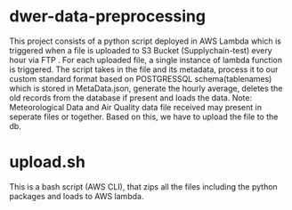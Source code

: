 # dwer-data-preprocessing

This project consists of a python script deployed in AWS Lambda which is triggered when a file is uploaded to S3 Bucket (Supplychain-test) every hour via FTP . 
For each uploaded file, a single instance of lambda function is triggered. 
The script takes in the file and its metadata, process it to our custom standard format based on POSTGRESSQL schema(tablenames) which is stored in MetaData.json, 
generate the hourly average, deletes the old records from the database if present and
loads the data.
Note: Meteorological Data and Air Quality data file received may present in seperate files or together. Based on this,
we have to upload the file to the db.

# upload.sh
This is a bash script (AWS CLI), that zips all the files including the python packages and loads to AWS lambda.
